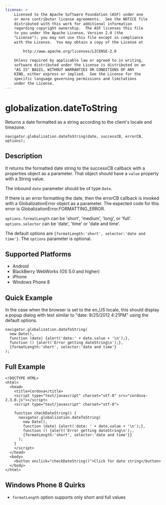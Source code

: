 ```yaml
---
license: >
    Licensed to the Apache Software Foundation (ASF) under one
    or more contributor license agreements.  See the NOTICE file
    distributed with this work for additional information
    regarding copyright ownership.  The ASF licenses this file
    to you under the Apache License, Version 2.0 (the
    "License"); you may not use this file except in compliance
    with the License.  You may obtain a copy of the License at

        http://www.apache.org/licenses/LICENSE-2.0

    Unless required by applicable law or agreed to in writing,
    software distributed under the License is distributed on an
    "AS IS" BASIS, WITHOUT WARRANTIES OR CONDITIONS OF ANY
    KIND, either express or implied.  See the License for the
    specific language governing permissions and limitations
    under the License.
---
```


globalization.dateToString
===========

Returns a date formatted as a string according to the client's locale and timezone.

    navigator.globalization.dateToString(date, successCB, errorCB, options);
    
Description
-----------

It returns the formatted date string to the successCB callback with a properties object as a parameter. That object should have a ``value`` property with a String value.

The inbound ``date`` parameter should be of type ``Date``.

If there is an error formatting the date, then the errorCB callback is invoked with a GlobalizationError object as a parameter. The expected code for this error is GlobalizationError.FORMATTING\_ERROR.

`options.formatLength` can be 'short', 'medium', 'long', or 'full'.
`options.selector` can be 'date', 'time' or 'date and time'.

The default options are `{formatLength:'short', selector:'date and time'}`.
The `options` parameter is optional.


Supported Platforms
-------------------

- Android
- BlackBerry WebWorks (OS 5.0 and higher)
- iPhone
- Windows Phone 8

Quick Example
-------------

In the case when the browser is set to the en\_US locale, this should display a popup dialog with text similar to "date: 9/25/2012 4:21PM" using the default options.

    navigator.globalization.dateToString(
      new Date(),
      function (date) {alert('date:' + date.value + '\n');},
      function () {alert('Error getting dateString\n');},
      {formatLength:'short', selector:'date and time'}
    );

Full Example
------------

    <!DOCTYPE HTML>
    <html>
      <head>
        <title>Cordova</title>
        <script type="text/javascript" charset="utf-8" src="cordova-2.3.0.js"></script>
        <script type="text/javascript" charset="utf-8">
    
        function checkDateString() {
          navigator.globalization.dateToString(
            new Date(),
            function (date) {alert('date: ' + date.value + '\n');},
            function () {alert('Error getting dateString\n');,
            {formatLength:'short', selector:'date and time'}}
          );
        }
        </script>
      </head>
      <body>
        <button onclick="checkDateString()">Click for date string</button>
      </body>
    </html>


Windows Phone 8 Quirks
--------------
- `formatLength` option supports only short and full values
